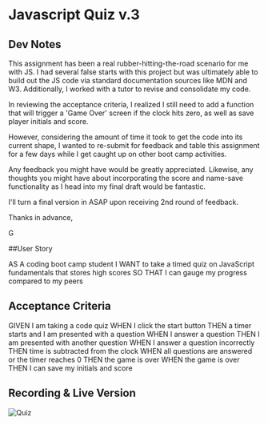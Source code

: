 # Javascript Quiz v.3

## Dev Notes
This assignment has been a real rubber-hitting-the-road scenario for me with JS. I had several false starts with this project but was ultimately able to build out the JS code via standard documentation sources like MDN and W3. Additionally, I worked with a tutor to revise and consolidate my code. 

In reviewing the acceptance criteria, I realized  I still need to add a function that will trigger a 'Game Over' screen if the clock hits zero, as well as save player initials and score.

However, considering the amount of time it took to get the code into its current shape, I wanted to re-submit for feedback and table this assignment for a few days while I get caught up on other boot camp activities. 

Any feedback you might have would be greatly appreciated. Likewise, any thoughts you might have about incorporating the score and name-save functionality as I head into my final draft would be fantastic.  

I'll turn a final version in ASAP upon receiving 2nd round of feedback. 

Thanks in advance, 

G

##User Story

AS A coding boot camp student
I WANT to take a timed quiz on JavaScript fundamentals that stores high scores
SO THAT I can gauge my progress compared to my peers

## Acceptance Criteria
GIVEN I am taking a code quiz
WHEN I click the start button
THEN a timer starts and I am presented with a question
WHEN I answer a question
THEN I am presented with another question
WHEN I answer a question incorrectly
THEN time is subtracted from the clock
WHEN all questions are answered or the timer reaches 0
THEN the game is over
WHEN the game is over
THEN I can save my initials and score

## Recording & Live Version
![Quiz](https://github.com/garrettswink/quiz.3/assets/22800055/e573606a-d369-4252-8691-be5a1167b260)
